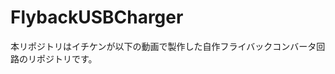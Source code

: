 # FlybackUSBCharger
本リポジトリはイチケンが以下の動画で製作した自作フライバックコンバータ回路のリポジトリです。  
<!-- [![仮タイトル](http://img.youtube.com/vi/動画ID/0.jpg)](https://www.youtube.com/watch?v=動画ID)  -->
